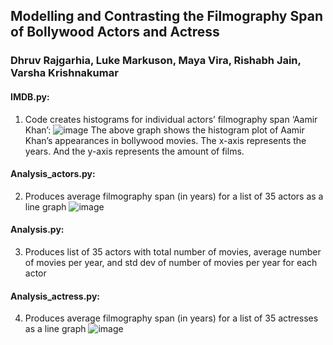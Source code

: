 ## Modelling and Contrasting the Filmography Span of Bollywood Actors and Actress
### Dhruv Rajgarhia, Luke Markuson, Maya Vira, Rishabh Jain, Varsha Krishnakumar

#### **IMDB.py:** 
1. Code creates histograms for individual actors’ filmography span
‘Aamir Khan’:
![image](https://user-images.githubusercontent.com/82107886/116833586-bde48b00-ab7f-11eb-84e9-1436ed317536.png)
The above graph shows the histogram plot of Aamir Khan’s appearances in bollywood movies. The x-axis represents the years. And the y-axis represents the amount of films.

#### **Analysis_actors.py:**
2. Produces average filmography span (in years) for a list of 35 actors as a line graph
![image](https://user-images.githubusercontent.com/82107886/116833599-cccb3d80-ab7f-11eb-92d9-a0d4949951f3.png)

#### **Analysis.py:**
3. Produces list of 35 actors with total number of movies, average number of movies per year, and std dev of number of movies per year for each actor

#### **Analysis_actress.py:**
4. Produces average filmography span (in years) for a list of 35 actresses as a line graph
![image](https://user-images.githubusercontent.com/82107886/116833616-e40a2b00-ab7f-11eb-966e-f7d81e806d31.png)



